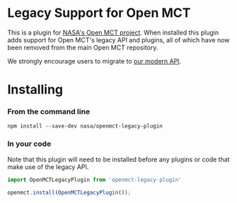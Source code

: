 # Legacy Support for Open MCT
This is a plugin for [NASA's Open MCT project](https://github.com/nasa/openmct). When installed this plugin adds support for Open MCT's legacy API and plugins, all of which have now been removed from the main Open MCT repository. 

We strongly encourage users to migrate to [our modern API](https://github.com/nasa/openmct/blob/master/API.md).

# Installing

### From the command line
```
npm install --save-dev nasa/openmct-legacy-plugin
```

### In your code

Note that this plugin will need to be installed before any plugins or code that make use of the legacy API.

``` JavaScript
import OpenMCTLegacyPlugin from 'openmct-legacy-plugin'

openmct.install(OpenMCTLegacyPlugin());
```
